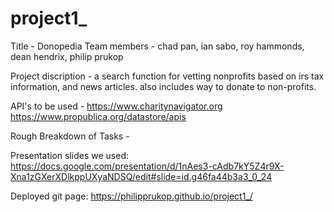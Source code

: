 # project1_

Title - Donopedia
Team members - chad pan, ian sabo, roy hammonds, dean hendrix, philip prukop

Project discription - a search function for vetting nonprofits based on irs tax information, and news articles. also includes way to donate to non-profits.

API's to be used - https://www.charitynavigator.org
                   https://www.propublica.org/datastore/apis

Rough Breakdown of Tasks - 

Presentation slides we used: https://docs.google.com/presentation/d/1nAes3-cAdb7kY5Z4r9X-Xna1zGXerXDlkppUXyaNDSQ/edit#slide=id.g46fa44b3a3_0_24

Deployed git page: https://philipprukop.github.io/project1_/
